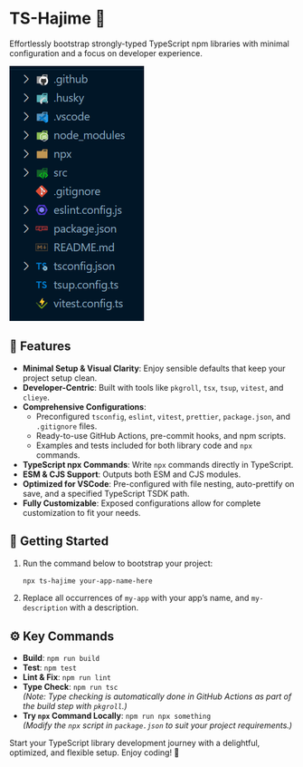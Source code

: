 # TS-Hajime 🌸

Effortlessly bootstrap strongly-typed TypeScript npm libraries with minimal configuration and a focus on developer experience.

![Folder Structure](./img.png)

## 🌟 Features

- **Minimal Setup & Visual Clarity**: Enjoy sensible defaults that keep your project setup clean.
- **Developer-Centric**: Built with tools like `pkgroll`, `tsx`, `tsup`, `vitest`, and `clieye`.
- **Comprehensive Configurations**:
  - Preconfigured `tsconfig`, `eslint`, `vitest`, `prettier`, `package.json`, and `.gitignore` files.
  - Ready-to-use GitHub Actions, pre-commit hooks, and npm scripts.
  - Examples and tests included for both library code and `npx` commands.
- **TypeScript npx Commands**: Write `npx` commands directly in TypeScript.
- **ESM & CJS Support**: Outputs both ESM and CJS modules.
- **Optimized for VSCode**: Pre-configured with file nesting, auto-prettify on save, and a specified TypeScript TSDK path.
- **Fully Customizable**: Exposed configurations allow for complete customization to fit your needs.

## 🚀 Getting Started

1. Run the command below to bootstrap your project:

   ```bash
   npx ts-hajime your-app-name-here
   ```

2. Replace all occurrences of `my-app` with your app’s name, and `my-description` with a description.

## ⚙️ Key Commands

- **Build**: `npm run build`
- **Test**: `npm test`
- **Lint & Fix**: `npm run lint`
- **Type Check**: `npm run tsc`  
  _(Note: Type checking is automatically done in GitHub Actions as part of the build step with `pkgroll`.)_
- **Try `npx` Command Locally**: `npm run npx something`  
  _(Modify the `npx` script in `package.json` to suit your project requirements.)_

Start your TypeScript library development journey with a delightful, optimized, and flexible setup. Enjoy coding! 🌸
